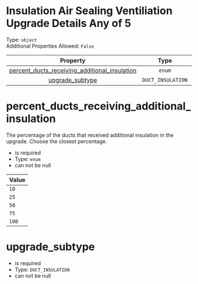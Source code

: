 
Insulation Air Sealing Ventiliation Upgrade Details Any of 5
============================================================
  
Type: `object`  
Additional Properties Allowed: `False`  
  

|Property|Type|Required|Nullable|Format|Title|
| :---: | :---: | :---: | :---: | :---: | :---: |
|[percent_ducts_receiving_additional_insulation](#percent_ducts_receiving_additional_insulation)|`enum`|:white_check_mark:|False|||
|[upgrade_subtype](#upgrade_subtype)|`DUCT_INSULATION`|:white_check_mark:|False|||

percent_ducts_receiving_additional_insulation
=============================================
  
The percentage of the ducts that received additional insulation in the upgrade. Choose the closest percentage.  
  

- is required
- Type: `enum`
- can not be null
  

|Value|
| :--- |
|`10`|
|`25`|
|`50`|
|`75`|
|`100`|
  

upgrade_subtype
===============
  
  
  

- is required
- Type: `DUCT_INSULATION`
- can not be null
  
